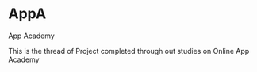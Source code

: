 # AppA
App Academy

This is the thread of Project completed through out studies on Online App Academy

